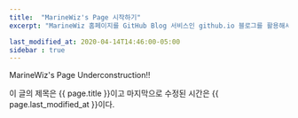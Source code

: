 ```yaml
---
title:  "MarineWiz's Page 시작하기"
excerpt: "MarineWiz 홈페이지를 GitHub Blog 서비스인 github.io 블로그를 활용해서 구축하기로 했습니다."

last_modified_at: 2020-04-14T14:46:00-05:00
sidebar : true
---
```


MarineWiz's Page Underconstruction!!

이 글의 제목은 {{ page.title }}이고
마지막으로 수정된 시간은 {{ page.last_modified_at }}이다.
